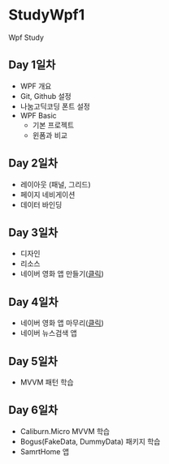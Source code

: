 # StudyWpf1
Wpf Study

## Day 1일차
- WPF 개요
- Git, Github 설정
- 나눔고딕코딩 폰트 설정
- WPF Basic
  - 기본 프로젝트
  - 윈폼과 비교

## Day 2일차
- 레이아웃 (패널, 그리드)
- 페이지 네비게이션
- 데이터 바인딩

## Day 3일차
- 디자인
- 리소스
- 네이버 영화 앱 만들기([클릭](https://github.com/Core33DC/StudyWpf1/tree/main/portfolio))

## Day 4일차
- 네이버 영화 앱 마무리([클릭](https://github.com/Core33DC/StudyWpf1/tree/main/portfolio))
- 네이버 뉴스검색 앱

## Day 5일차
- MVVM 패턴 학습

## Day 6일차
- Caliburn.Micro MVVM 학습
- Bogus(FakeData, DummyData) 패키지 학습
- SamrtHome 앱 
